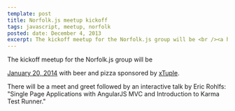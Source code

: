 ```yaml
---
template: post
title: Norfolk.js meetup kickoff
tags: javascript, meetup, norfolk
posted: date: December 4, 2013
excerpt: The kickoff meetup for the Norfolk.js group will be <br /><a href="https://www.meetup.com/NorfolkJS/events/150763672/">January 20, 2014</a> with beer and pizza sponsored by <a href="https://www.xtuple.com">xTuple</a>.
---
```


<p>The kickoff meetup for the Norfolk.js group will be</p>
<p>
<a href="https://www.meetup.com/NorfolkJS/events/150763672/">January 20, 2014</a>
with beer and pizza sponsored by <a href="https://www.xtuple.com">xTuple</a>.
</p>

<p>
There will be a meet and greet followed by an interactive talk by Eric Rohlfs: "Single Page Applications with AngularJS MVC and Introduction to Karma Test Runner."
</p>
